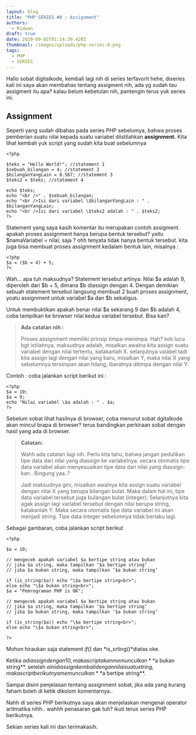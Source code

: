 ```yaml
---
layout: blog
title: "PHP SERIES #8 : Assignment"
authors:
  - Ridwan
draft: true
date: 2020-09-02T01:14:39.420Z
thumbnail: /images/uploads/php-series-8.png
tags:
  - PHP
  - SERIES
---
```

Hallo sobat digitalkode, kembali lagi nih di series terfavorit hehe, diseries kali ini saya akan membahas tentang assigment nih, ada yg sudah tau assigment itu apa? kalau belum kebetulan nih, pantengin terus yuk series ini.

## Assignment

Seperti yang sudah dibahas pada series PHP sebelumya, bahwa proses pemberian suatu nilai kepada suatu variabel diistilahkan **assignment.** Kita lihat kembali yuk script yang sudah kita buat sebelumnya

```
<?php

$teks = "Hello World!"; //statement 1
$sebuah_bilangan = 4; //statement 2
$bilanganYangLain = 8.567; //statement 3
$teks2 = $teks; //statement 4

echo $teks;
echo "<br />" . $sebuah_bilangan;
echo "<br />Isi dari variabel \$bilanganYangLain : " . $bilanganYangLain;
echo "<br />Isi dari variabel \$teks2 adalah : " . $teks2;
?>
```

Statement yang saya kasih komentar itu merupakan contoh assigment. apakah proses assignment hanya berupa bentuk tersebut? yaitu $namaVariabel = nilai; saja ? ohh tenyata tidak hanya bentuk tersebut. kita juga bisa membuat proses assignment kedalam bentuk lain, misalnya :

```
<?php
$a = ($b = 4) + 5;
?>
```

Wah... apa tuh maksudnya? Statement tersebut artinya: Nilai $a adalah 9, diperoleh dari $b + 5, dimana $b diassign dengan 4. Dengan demikian sebuah statement tersebut langsung membuat 2 buah proses assignment, yoatu assignment untuk variabel $a dan $b sekaligus.

Untuk membuktikan apakah benar nilai $a sekarang 9 dan $b adalah 4, coba tampilkan ke browser nilai kedua variabel tersebut. Bisa kan?

> **Ada catatan nih :**
>
> Proses assignment memiliki prinsip timpa-menimpa. Hah? kok lucu bgt istilahnya, maksudnya adalah, misalkan awalna kita assign suatu variabel dengan nilai tertentu, katakanlah X. selanjutnya vaiabel tadi kita assign lagi dengan nilai yang baru, misalkan Y, maka nilai X yang sebelumnya tersimpan akan hilang, ibaratnya ditimpa dengan nilai Y.

Contoh : coba jalankan script berikut ini :

```
<?php
$a = 10;
$a = 9;
echo "Nilai variabel \$a adalah : " . $a;
?>
```

Sebelum sobat lihat hasilnya di browser, coba menurut sobat dgitalkode akan mincul brapa di browser? terus bandingkan perkiraan sobat dengan hasil yang ada di browser.

> **Catatan:**
>
> Wahh ada catatan lagi nih. Perlu kita tahu, bahwa jangan pedulikan tipe data dari nilai yang diassign ke variabelnya. secara otomatis tipe data variabel akan menyesuaikan tipe data dari nilai yang diassign-kan.. Bingung yaa..?
>
> Jadi maksudnya gini, misalkan awalnya kita assign suatu variabel dengan nilai X yang berupa bilangan bulat. Maka dalam hal ini, tipe data variabel tersebut juga bulangan bulat (integer). Selanjutnya kita agak assign lagi variabel tersebut dengan nilai berupa string, katakanlah Y. Maka secara otomatis tipe data variabel ini akan menjadi string. Tipe data integer sebelumnya tidak berlaku lagi.

Sebagai gambaran, coba jalankan script berikut

```phtml
<?php

$a = 10;

// mengecek apakah variabel $a bertipe string atau bukan
// jika $a string, maka tampilkan ‘$a bertipe string’
// jika $a bukan string, maka tampilkan ‘$a bukan string’

if (is_string($a)) echo "\$a bertipe string<br>";
else echo "\$a bukan string<br>";
$a = "Pemrograman PHP is OK";

// mengecek apakah variabel $a bertipe string atau bukan
// jika $a string, maka tampilkan ‘$a bertipe string’
// jika $a bukan string, maka tampilkan ‘$a bukan string’

if (is_string($a)) echo "\$a bertipe string<br>";
else echo "\$a bukan string<br>";

?>
```

Mohon hiraukan saja statement *if()* dan *is_srting()*diatas oke.

Ketika $a diassign dengan 10, maka script akan memunculkan **$a bukan string**. setelah $a ini diassign kembali dengan nilai suatu string, maka script berikutnya memunculkan **$a bertipe string**.

Sampai disini penjelasan tentang assignment sobat, jika ada yang kurang faham boleh di ketik dikolom komentarnya..

Nahh di series PHP berikutnya saya akan menjelaskan mengenai operator aritmatika nihh.. wahhh penasaran gak tuh? ikuti terus series PHP berikutnya.

Sekian series kali ini dan terimakasih.